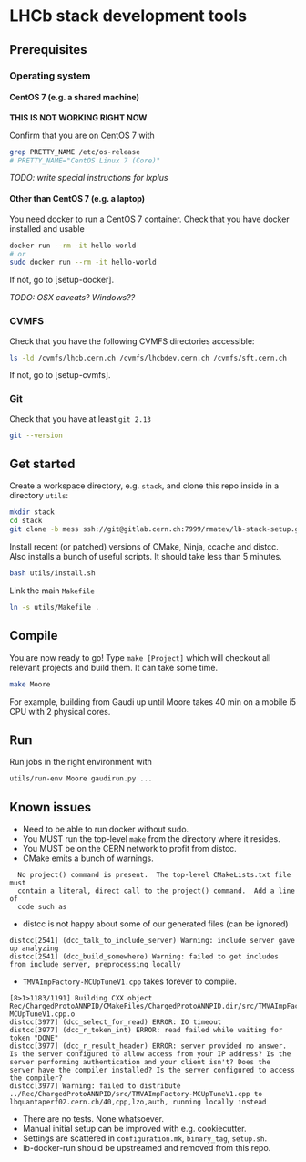 # LHCb stack development tools

## Prerequisites
### Operating system
#### CentOS 7 (e.g. a shared machine)
__THIS IS NOT WORKING RIGHT NOW__

Confirm that you are on CentOS 7 with
```sh
grep PRETTY_NAME /etc/os-release
# PRETTY_NAME="CentOS Linux 7 (Core)"
```
_TODO: write special instructions for lxplus_

#### Other than CentOS 7 (e.g. a laptop)
You need docker to run a CentOS 7 container.
Check that you have docker installed and usable
```sh
docker run --rm -it hello-world
# or
sudo docker run --rm -it hello-world
```
If not, go to [setup-docker].

_TODO: OSX caveats? Windows??_

### CVMFS
Check that you have the following CVMFS directories accessible:
```sh
ls -ld /cvmfs/lhcb.cern.ch /cvmfs/lhcbdev.cern.ch /cvmfs/sft.cern.ch
```
If not, go to [setup-cvmfs].

### Git
Check that you have at least `git 2.13`
```sh
git --version
```

## Get started
Create a workspace directory, e.g. `stack`, and clone this repo inside in a directory `utils`:
```sh
mkdir stack
cd stack
git clone -b mess ssh://git@gitlab.cern.ch:7999/rmatev/lb-stack-setup.git utils
```

Install recent (or patched) versions of CMake, Ninja, ccache and distcc. Also installs a bunch of useful scripts. It should take less than 5 minutes.
```sh
bash utils/install.sh
```

Link the main `Makefile`
```sh
ln -s utils/Makefile .
```

## Compile
You are now ready to go! Type `make [Project]` which will checkout all relevant
projects and build them. It can take some time.
```sh
make Moore
```
For example, building from Gaudi up until Moore takes 40 min on a mobile i5 CPU
with 2 physical cores.

## Run
Run jobs in the right environment with
```sh
utils/run-env Moore gaudirun.py ...
```

## Known issues
- Need to be able to run docker without sudo.
- You MUST run the top-level `make` from the directory where it resides.
- You MUST be on the CERN network to profit from distcc.
- CMake emits a bunch of warnings.
```
  No project() command is present.  The top-level CMakeLists.txt file must
  contain a literal, direct call to the project() command.  Add a line of
  code such as
```
- distcc is not happy about some of our generated files (can be ignored)
```
distcc[2541] (dcc_talk_to_include_server) Warning: include server gave up analyzing
distcc[2541] (dcc_build_somewhere) Warning: failed to get includes from include server, preprocessing locally
```
- `TMVAImpFactory-MCUpTuneV1.cpp` takes forever to compile.
```
[8>1>1183/1191] Building CXX object Rec/ChargedProtoANNPID/CMakeFiles/ChargedProtoANNPID.dir/src/TMVAImpFactory-MCUpTuneV1.cpp.o
distcc[3977] (dcc_select_for_read) ERROR: IO timeout
distcc[3977] (dcc_r_token_int) ERROR: read failed while waiting for token "DONE"
distcc[3977] (dcc_r_result_header) ERROR: server provided no answer. Is the server configured to allow access from your IP address? Is the server performing authentication and your client isn't? Does the server have the compiler installed? Is the server configured to access the compiler?
distcc[3977] Warning: failed to distribute ../Rec/ChargedProtoANNPID/src/TMVAImpFactory-MCUpTuneV1.cpp to lbquantaperf02.cern.ch/40,cpp,lzo,auth, running locally instead
```
- There are no tests. None whatsoever.
- Manual initial setup can be improved with e.g. cookiecutter.
- Settings are scattered in `configuration.mk`, `binary_tag`, `setup.sh`.
- lb-docker-run should be upstreamed and removed from this repo.
